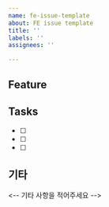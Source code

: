 ```yaml
---
name: fe-issue-template
about: FE issue template
title: ''
labels: ''
assignees: ''

---
```


## Feature 

## Tasks
- [ ]
- [ ]
- [ ]

## 기타

<-- 기타 사항을 적어주세요 -->
